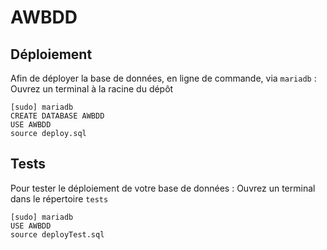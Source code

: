 # AWBDD

## Déploiement

Afin de déployer la base de données, en ligne de commande, via `mariadb` :
Ouvrez un terminal à la racine du dépôt

```
[sudo] mariadb
CREATE DATABASE AWBDD
USE AWBDD
source deploy.sql
```

## Tests

Pour tester le déploiement de votre base de données :
Ouvrez un terminal dans le répertoire `tests`

```
[sudo] mariadb
USE AWBDD
source deployTest.sql
```